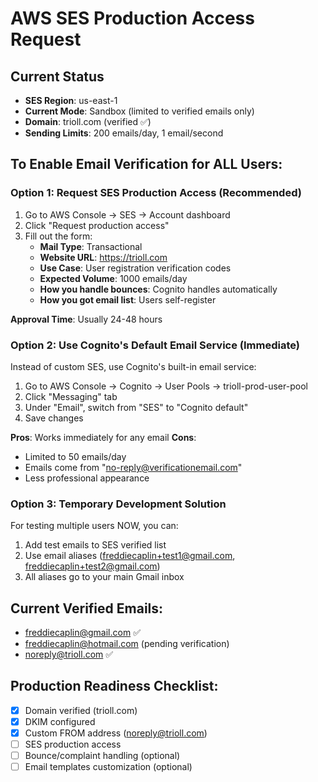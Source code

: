 # AWS SES Production Access Request

## Current Status
- **SES Region**: us-east-1
- **Current Mode**: Sandbox (limited to verified emails only)
- **Domain**: trioll.com (verified ✅)
- **Sending Limits**: 200 emails/day, 1 email/second

## To Enable Email Verification for ALL Users:

### Option 1: Request SES Production Access (Recommended)
1. Go to AWS Console → SES → Account dashboard
2. Click "Request production access"
3. Fill out the form:
   - **Mail Type**: Transactional
   - **Website URL**: https://trioll.com
   - **Use Case**: User registration verification codes
   - **Expected Volume**: 1000 emails/day
   - **How you handle bounces**: Cognito handles automatically
   - **How you got email list**: Users self-register

**Approval Time**: Usually 24-48 hours

### Option 2: Use Cognito's Default Email Service (Immediate)
Instead of custom SES, use Cognito's built-in email service:

1. Go to AWS Console → Cognito → User Pools → trioll-prod-user-pool
2. Click "Messaging" tab
3. Under "Email", switch from "SES" to "Cognito default"
4. Save changes

**Pros**: Works immediately for any email
**Cons**: 
- Limited to 50 emails/day
- Emails come from "no-reply@verificationemail.com"
- Less professional appearance

### Option 3: Temporary Development Solution
For testing multiple users NOW, you can:
1. Add test emails to SES verified list
2. Use email aliases (freddiecaplin+test1@gmail.com, freddiecaplin+test2@gmail.com)
3. All aliases go to your main Gmail inbox

## Current Verified Emails:
- freddiecaplin@gmail.com ✅
- freddiecaplin@hotmail.com (pending verification)
- noreply@trioll.com ✅

## Production Readiness Checklist:
- [x] Domain verified (trioll.com)
- [x] DKIM configured
- [x] Custom FROM address (noreply@trioll.com)
- [ ] SES production access
- [ ] Bounce/complaint handling (optional)
- [ ] Email templates customization (optional)